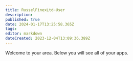 ```yaml
---
title: RusselFinexLtd~User
description: 
published: true
date: 2024-01-17T13:25:58.365Z
tags: 
editor: markdown
dateCreated: 2023-12-04T13:09:36.389Z
---
```


Welcome to your area. Below you will see all of your apps.<br><br>